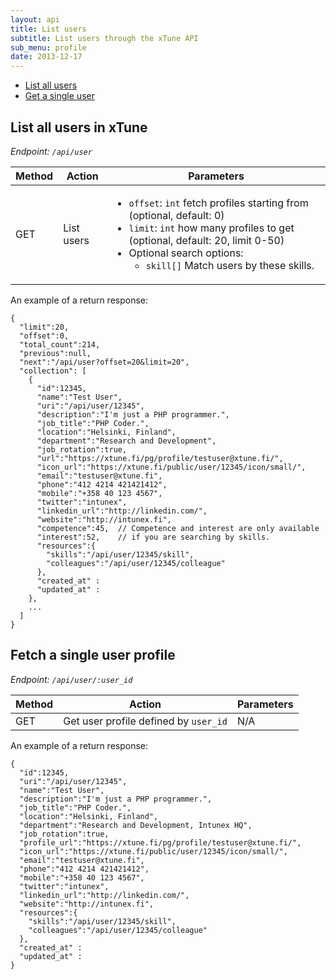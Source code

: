 ```yaml
---
layout: api
title: List users
subtitle: List users through the xTune API
sub_menu: profile
date: 2013-12-17
---
```

<div class="pure-menu pure-menu-open pure-menu-horizontal">
    <ul>
        <li><a href="#list">List all users</a></li>
        <li><a href="#single">Get a single user</a></li>
    </ul>
</div>

<h2 id="list">List all users in xTune</h2>

*Endpoint: `/api/user`*

<table class="pure-table">
    <thead>
        <tr>
            <th>Method</th>
            <th>Action</th>
            <th>Parameters</th>
        </tr>
    </thead>
    <tbody>
        <tr>
            <td>GET</td>
            <td>List users</td>
            <td>
              <ul>
                <li><code>offset</code>: <code>int</code> fetch profiles starting from (optional, default: 0)</li>
                <li><code>limit</code>: <code>int</code> how many profiles to get (optional, default: 20, limit 0-50)</li>
                <li>Optional search options: 
                  <ul>
                    <li><code>skill[]</code> Match users by these skills.</li>
                  </ul>
                </li>
              </ul>
            </td>
        </tr>
    </tbody>
</table>

An example of a return response:

    {
      "limit":20,
      "offset":0,
      "total_count":214,
      "previous":null,
      "next":"/api/user?offset=20&limit=20",
      "collection": [
        {
          "id":12345,
          "name":"Test User",
          "uri":"/api/user/12345", 
          "description":"I'm just a PHP programmer.",
          "job_title":"PHP Coder.",
          "location":"Helsinki, Finland",
          "department":"Research and Development",
          "job_rotation":true,
          "url":"https://xtune.fi/pg/profile/testuser@xtune.fi/",
          "icon_url":"https://xtune.fi/public/user/12345/icon/small/",
          "email":"testuser@xtune.fi",
          "phone":"412 4214 421421412",
          "mobile":"+358 40 123 4567",
          "twitter":"intunex",
          "linkedin_url":"http://linkedin.com/",
          "website":"http://intunex.fi",
          "competence":45,  // Competence and interest are only available
          "interest":52,    // if you are searching by skills.
          "resources":{
            "skills":"/api/user/12345/skill",
            "colleagues":"/api/user/12345/colleague"
          },
          "created_at" :
          "updated_at" : 
        },
        ...
      ]
    }

    

<h2 id="single">Fetch a single user profile</h2>

*Endpoint: `/api/user/:user_id`*

<table class="pure-table">
    <thead>
        <tr>
            <th>Method</th>
            <th>Action</th>
            <th>Parameters</th>
        </tr>
    </thead>
    <tbody>
        <tr>
            <td>GET</td>
            <td>Get user profile defined by <code>user_id</code></td>
            <td>N/A</td>
        </tr>
    </tbody>
</table>

An example of a return response:

    {
      "id":12345,
      "uri":"/api/user/12345", 
      "name":"Test User",
      "description":"I'm just a PHP programmer.",
      "job_title":"PHP Coder.",
      "location":"Helsinki, Finland",
      "department":"Research and Development, Intunex HQ",
      "job_rotation":true,
      "profile_url":"https://xtune.fi/pg/profile/testuser@xtune.fi/",
      "icon_url":"https://xtune.fi/public/user/12345/icon/small/",
      "email":"testuser@xtune.fi",
      "phone":"412 4214 421421412",
      "mobile":"+358 40 123 4567",
      "twitter":"intunex",
      "linkedin_url":"http://linkedin.com/",
      "website":"http://intunex.fi",
      "resources":{
        "skills":"/api/user/12345/skill",
        "colleagues":"/api/user/12345/colleague"
      },
      "created_at" :
      "updated_at" : 
    }
